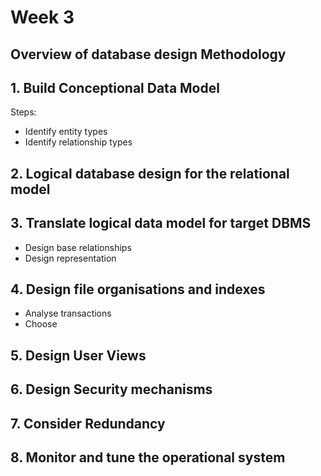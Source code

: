 # Week 3

## Overview of database design Methodology

## 1. Build Conceptional Data Model

Steps:

- Identify entity types
- Identify relationship types

## 2. Logical database design for the relational model

## 3. Translate logical data model for target DBMS

- Design base relationships
- Design representation

## 4. Design file organisations and indexes

- Analyse transactions
- Choose

## 5. Design User Views

## 6. Design Security mechanisms

## 7. Consider Redundancy

## 8. Monitor and tune the operational system
